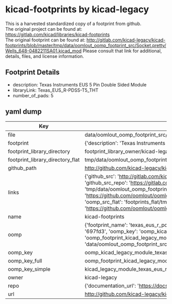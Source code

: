 # kicad-footprints by kicad-legacy  
This is a harvested standardized copy of a footprint from github.  
The original project can be found at:  
https://gitlab.com/kicad/libraries/kicad-footprints  
The original footprint can be found at:
http://gitlab.com/kicad-legacy/kicad-footprints/blob/master/tmp/data/oomlout_oomp_footprint_src/Socket.pretty/Wells_648-0482211SA01.kicad_mod
Please consult that link for additional, details, files, and license information.  
## Footprint Details
* description: Texas Instruments EUS 5 Pin Double Sided Module  
* libraryLink: Texas_EUS_R-PDSS-T5_THT  
* number_of_pads: 5  
## yaml dump  
| Key | Value |  
| --- | --- |  
| file | data/oomlout_oomp_footprint_src/kicad-footprints/Module.pretty/Texas_EUS_R-PDSS-T5_THT.kicad_mod |  
| footprint | {'description': 'Texas Instruments EUS 5 Pin Double Sided Module', 'libraryLink': 'Texas_EUS_R-PDSS-T5_THT', 'number_of_pads': 5} |  
| footprint_library_directory | footprint_library_owner/kicad-legacy_kicad-footprints |  
| footprint_library_directory_flat | tmp/data/oomlout_oomp_footprint_src/footprints_flat/kicad_legacy_module_texas_eus_r_pdss_t5_tht/working |  
| github_path | http://github.com/kicad-legacy/kicad-footprints/blob/master/tmp/data/oomlout_oomp_footprint_src/Module.pretty/Texas_EUS_R-PDSS-T5_THT.kicad_mod |  
| links | {'github_src': 'http://gitlab.com/kicad-legacy/kicad-footprints/blob/master/tmp/data/oomlout_oomp_footprint_src/Socket.pretty/Wells_648-0482211SA01.kicad_mod', 'github_src_repo': 'https://gitlab.com/kicad/libraries/kicad-footprints', 'oomp_bot': 'tmp/data/oomlout_oomp_footprint_src/footprints/kicad_legacy_module_texas_eus_r_pdss_t5_tht/working', 'oomp_bot_github': 'https://github.com/oomlout/oomlout_oomp_footprint_bot/tree/main/tmp/data/oomlout_oomp_footprint_src/footprints/kicad_legacy_module_texas_eus_r_pdss_t5_tht/working', 'oomp_src_flat': 'footprints_flat/tmp/data/oomlout_oomp_footprint_src/footprints_flat/kicad_legacy_module_texas_eus_r_pdss_t5_tht/working', 'oomp_src_flat_github': 'https://github.com/oomlout/oomlout_oomp_footprint_src/tree/main/tmp/data/oomlout_oomp_footprint_src/footprints_flat/kicad_legacy_module_texas_eus_r_pdss_t5_tht/working'} |  
| name | kicad-footprints |  
| oomp | {'footprint_name': 'texas_eus_r_pdss_t5_tht', 'library_name': 'module', 'md5': '697fd3db929c07b4644b1109db5544cc', 'md5_10': '697fd3db92', 'md5_5': '697fd', 'md5_6': '697fd3', 'oomp_key': 'oomp_kicad_legacy_module_texas_eus_r_pdss_t5_tht', 'oomp_key_extra': 'oomp_footprint_kicad_legacy_module_texas_eus_r_pdss_t5_tht', 'oomp_key_full': 'oomp_footprint_kicad_legacy_module_texas_eus_r_pdss_t5_tht_697fd3', 'oomp_key_simple': 'kicad_legacy_module_texas_eus_r_pdss_t5_tht', 'original_filename': 'data/oomlout_oomp_footprint_src/kicad-footprints/Module.pretty/Texas_EUS_R-PDSS-T5_THT.kicad_mod', 'owner_name': 'kicad_legacy'} |  
| oomp_key | oomp_kicad_legacy_module_texas_eus_r_pdss_t5_tht |  
| oomp_key_full | oomp_footprint_kicad_legacy_module_texas_eus_r_pdss_t5_tht |  
| oomp_key_simple | kicad_legacy_module_texas_eus_r_pdss_t5_tht |  
| owner | kicad-legacy |  
| repo | {'documentation_url': 'https://docs.github.com/rest/repos/repos#get-a-repository', 'message': 'Not Found'} |  
| url | http://github.com/kicad-legacy/kicad-footprints |  

